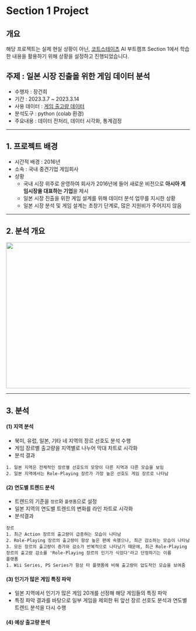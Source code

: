 # Section 1 Project

## 개요
해당 프로젝트는 실제 현실 상황이 아닌, [코트스테이츠](https://github.com/codestates) AI 부트캠프 Section 1에서 학습한 내용을 활용하기 위해 상황을 설정하고 진행되었습니다.

## 주제 : 일본 시장 진출을 위한 게임 데이터 분석
* 수행자 : 장건희
* 기간 : 2023.3.7 ~ 2023.3.14
* 사용 데이터 : [게임 출고량 데이터](https://ds-lecture-data.s3.ap-northeast-2.amazonaws.com/datasets/vgames2.csv)
* 분석도구 : python (colab 환경)
* 주요내용 : 데이터 전처리, 데이터 시각화, 통계검정
* * *

## 1. 프로젝트 배경
- 시간적 배경 : 2016년
- 소속 : 국내 중견기업 게임회사 
- 상황
  - 국내 시장 위주로 운영하여 회사가 2016년에 들어 새로운 비전으로 **아시아 게임시장을 대표하는 기업**을 제시
  - 일본 시장 진출을 위한 게임 설계를 위해 데이터 분석 업무를 지시한 상황
  - 일본 시장 분석 및 게임 설계는 초창기 단계로, 많은 지원비가 주어지지 않음

* * *

## 2. 분석 개요
<p align="center"><img src = https://i.imgur.com/NNjrbut.png width="1000" height="400"/> 

* * *
  
## 3. 분석

#### (1) 지역 분석
- 북미, 유럽, 일본, 기타 네 지역의 장르 선호도 분석 수행
- 게임 장르별 출고량을 지역별로 나누어 막대 차트로 시각화
- 분석 결과
```
1. 일본 지역은 전체적인 장르별 선호도의 모양이 다른 지역과 다른 모습을 보임
2. 일본 지역에서는 Role-Playing 장르가 가장 높은 선호도 게임 장르로 나타남
```

#### (2) 연도별 트렌드 분석
- 트렌드의 기준을 `장르`와 `플랫폼`으로 설정
- 일본 지역의 연도별 트렌드의 변화를 라인 차트로 시각화
- 분석결과
```
장르 
1. 최근 Action 장르의 출고량이 급증하는 모습이 나타남 
2. Role-Playing 장르의 출고량이 항상 높은 편에 속했으나, 최근 감소하는 모습이 나타남
3. 모든 장르의 출고량이 증가와 감소가 반복적으로 나타났기 때문에, 최근 Role-Playing 장르의 출고량 감소를 'Role-Playing 장르의 인기가 식었다'라고 단정하기는 이름
플랫폼
1. Wii Series, PS Series가 항상 타 플랫폼에 비해 출고량이 압도적인 모습을 보여줌
```
#### (3) 인기가 많은 게임 특징 파악
- 일본 지역에서 인기가 많은 게임 20개를 선정해 해당 게임들의 특징 파악
- 특징 파악 결과를 바탕으로 일부 게임을 제외한 뒤 앞선 장르 선호도 분석과 연도별 트렌드 분석을 다시 수행
  
#### (4) 예상 출고량 분석
